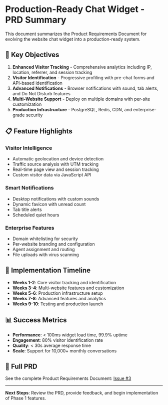 # Production-Ready Chat Widget - PRD Summary

This document summarizes the Product Requirements Document for evolving the website chat widget into a production-ready system.

## 🎯 Key Objectives

1. **Enhanced Visitor Tracking** - Comprehensive analytics including IP, location, referrer, and session tracking
2. **Visitor Identification** - Progressive profiling with pre-chat forms and API-based identification
3. **Advanced Notifications** - Browser notifications with sound, tab alerts, and Do Not Disturb features
4. **Multi-Website Support** - Deploy on multiple domains with per-site customization
5. **Production Infrastructure** - PostgreSQL, Redis, CDN, and enterprise-grade security

## 📋 Feature Highlights

### Visitor Intelligence
- Automatic geolocation and device detection
- Traffic source analysis with UTM tracking
- Real-time page view and session tracking
- Custom visitor data via JavaScript API

### Smart Notifications
- Desktop notifications with custom sounds
- Dynamic favicon with unread count
- Tab title alerts
- Scheduled quiet hours

### Enterprise Features
- Domain whitelisting for security
- Per-website branding and configuration
- Agent assignment and routing
- File uploads with virus scanning

## 🚀 Implementation Timeline

- **Weeks 1-2**: Core visitor tracking and identification
- **Weeks 3-4**: Multi-website features and customization
- **Weeks 5-6**: Production infrastructure setup
- **Weeks 7-8**: Advanced features and analytics
- **Weeks 9-10**: Testing and production launch

## 📊 Success Metrics

- **Performance**: < 100ms widget load time, 99.9% uptime
- **Engagement**: 80% visitor identification rate
- **Quality**: < 30s average response time
- **Scale**: Support for 10,000+ monthly conversations

## 🔗 Full PRD

See the complete Product Requirements Document: [Issue #3](https://github.com/exlitemtech/website-chat/issues/3)

---

**Next Steps**: Review the PRD, provide feedback, and begin implementation of Phase 1 features.